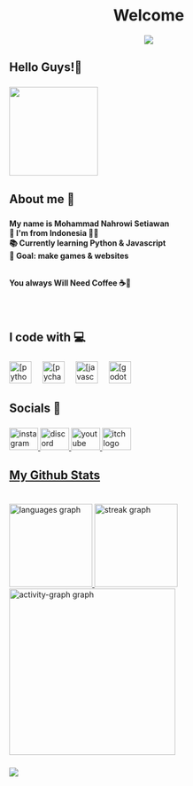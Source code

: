 


<!--
**Mohnahrowisetiawan217/Mohnahrowisetiawan217** is a ✨ _special_ ✨ repository because its `README.md` (this file) appears on your GitHub profile.

Here are some ideas to get you started:

- 🔭 I’m currently working on ...
- 🌱 I’m currently learning ...
- 👯 I’m looking to collaborate on ...
- 🤔 I’m looking for help with ...
- 💬 Ask me about ...
- 📫 How to reach me: ...
- 😄 Pronouns: ...
- ⚡ Fun fact: ...
-->


<h1 align="center">Welcome</h1>

<!-- ![welcome](linkGif) -->

<p align="center">
  <img src="https://media0.giphy.com/media/v1.Y2lkPTZjMDliOTUydmV1Mnd6dzBpOW93MHlqOXd1dGpncHJxejNhMnRwY284YzcweDRvZiZlcD12MV9pbnRlcm5hbF9naWZfYnlfaWQmY3Q9Zw/1CkhOe40YyPFJQq3m1/giphy.gif" />
</p>

<h2 align="left">Hello Guys!👋</h2>

###

<img align="left" 
height="160" 
src="https://media3.giphy.com/media/v1.Y2lkPTZjMDliOTUydGRhbjUyZXMxMnpjd3lya3lqNTF6bmt2dmxyMXdxNWVlbjl5ZXAzaSZlcD12MV9pbnRlcm5hbF9naWZfYnlfaWQmY3Q9Zw/vG750e0KhjlxyUNnQY/giphy.gif"  />

###

<br clear="both">

<h2 align="left">About me 🤔</h2>

###

<h4 align="left">My name is Mohammad Nahrowi Setiawan
<br>  📍 I'm from Indonesia 🙏🗿
<br>  📚 Currently learning Python & Javascript
<br>  🎯 Goal: make games & websites

<br>You always Will Need Coffee ☕🗿</h4>

###

<br clear="both">

<h2 align="left">I code with 💻</h2>

###

<div align="left">
  <img src="https://cdn.jsdelivr.net/gh/devicons/devicon/icons/python/python-original.svg" height="40" alt="[python logo]"/>
  <img width="12" />
  <img src="https://cdn.jsdelivr.net/gh/devicons/devicon/icons/pycharm/pycharm-original.svg" height="40" alt="[pycharm logo]"/>
  <img width="12" />
  <img src="https://cdn.jsdelivr.net/gh/devicons/devicon/icons/javascript/javascript-original.svg" height="40" alt="[javascript logo]"/>
  <img width="12" />
  <img src="https://cdn.jsdelivr.net/gh/devicons/devicon/icons/godot/godot-original.svg" height="40" alt="[godot logo]"/>
</div>

###

<h2 align="left">Socials 👀</h2>

###

<div align="left">
  <a href="https://www.instagram.com/nahowi.pres2045/" target="_blank">
    <img src="https://raw.githubusercontent.com/maurodesouza/profile-readme-generator/master/src/assets/icons/social/instagram/default.svg" width="52" height="40" alt="instagram logo"  />
  </a>
  <a href="https://discord.gg/cWDZTXuaPC" target="_blank">
    <img src="https://raw.githubusercontent.com/maurodesouza/profile-readme-generator/master/src/assets/icons/social/discord/default.svg" width="52" height="40" alt="discord logo"  />
  </a>
  <a href="linkYT" target="_blank">
  <img src="https://raw.githubusercontent.com/maurodesouza/profile-readme-generator/master/src/assets/icons/social/youtube/default.svg" width="52" height="40" alt="youtube logo"  />
  </a>
  <a href="LinkItchIo" target="_blank">
  <img src="https://raw.githubusercontent.com/maurodesouza/profile-readme-generator/master/src/assets/icons/social/itch/default.svg" width="52" height="40" alt="itch logo"  />
</div>

###

<h2 align="left">My Github Stats</h2>

###

<br clear="both">

<div align="left">
  <img src="https://github-readme-stats.vercel.app/api/top-langs?username=Mohnahrowisetiawan217&locale=en&hide_title=false&layout=compact&card_width=320&langs_count=5&theme=dark&hide_border=false&order=2" height="150" alt="languages graph"  />
  <img src="https://streak-stats.demolab.com?user=Mohnahrowisetiawan217&locale=en&mode=daily&theme=discord_old_blurple&hide_border=false&border_radius=20&order=3" height="150" alt="streak graph"  />
  <img src="https://github-readme-activity-graph.vercel.app/graph?username=Mohnahrowisetiawan217&radius=15&theme=github-dark&area=true&order=5" height="300" alt="activity-graph graph"  />
</div>

###

<div align="left">
  <img src="https://visitor-badge.laobi.icu/badge?page_id=Mohnahrowisetiawan217.Mohnahrowisetiawan217&left_color=black"  />
</div>

###

